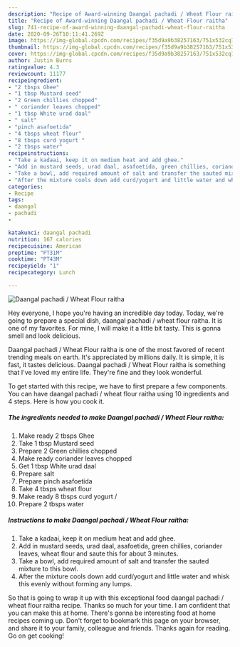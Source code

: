 ```yaml
---
description: "Recipe of Award-winning Daangal pachadi / Wheat Flour raitha"
title: "Recipe of Award-winning Daangal pachadi / Wheat Flour raitha"
slug: 741-recipe-of-award-winning-daangal-pachadi-wheat-flour-raitha
date: 2020-09-26T10:11:41.269Z
image: https://img-global.cpcdn.com/recipes/f35d9a9b38257163/751x532cq70/daangal-pachadi-wheat-flour-raitha-recipe-main-photo.jpg
thumbnail: https://img-global.cpcdn.com/recipes/f35d9a9b38257163/751x532cq70/daangal-pachadi-wheat-flour-raitha-recipe-main-photo.jpg
cover: https://img-global.cpcdn.com/recipes/f35d9a9b38257163/751x532cq70/daangal-pachadi-wheat-flour-raitha-recipe-main-photo.jpg
author: Justin Burns
ratingvalue: 4.3
reviewcount: 11177
recipeingredient:
- "2 tbsps Ghee"
- "1 tbsp Mustard seed"
- "2 Green chillies chopped"
- " coriander leaves chopped"
- "1 tbsp White urad daal"
- " salt"
- "pinch asafoetida"
- "4 tbsps wheat flour"
- "8 tbsps curd yogurt "
- "2 tbsps water"
recipeinstructions:
- "Take a kadaai, keep it on medium heat and add ghee."
- "Add in mustard seeds, urad daal, asafoetida, green chillies, coriander leaves, wheat flour and saute this for about 3 minutes."
- "Take a bowl, add required amount of salt and transfer the sauted mixture to this bowl."
- "After the mixture cools down add curd/yogurt and little water and whisk this evenly without forming any lumps."
categories:
- Recipe
tags:
- daangal
- pachadi
- 

katakunci: daangal pachadi  
nutrition: 167 calories
recipecuisine: American
preptime: "PT31M"
cooktime: "PT43M"
recipeyield: "1"
recipecategory: Lunch

---
```



![Daangal pachadi / Wheat Flour raitha](https://img-global.cpcdn.com/recipes/f35d9a9b38257163/751x532cq70/daangal-pachadi-wheat-flour-raitha-recipe-main-photo.jpg)

Hey everyone, I hope you're having an incredible day today. Today, we're going to prepare a special dish, daangal pachadi / wheat flour raitha. It is one of my favorites. For mine, I will make it a little bit tasty. This is gonna smell and look delicious.

Daangal pachadi / Wheat Flour raitha is one of the most favored of recent trending meals on earth. It's appreciated by millions daily. It is simple, it is fast, it tastes delicious. Daangal pachadi / Wheat Flour raitha is something that I've loved my entire life. They're fine and they look wonderful.




To get started with this recipe, we have to first prepare a few components. You can have daangal pachadi / wheat flour raitha using 10 ingredients and 4 steps. Here is how you cook it.

<!--inarticleads1-->

##### The ingredients needed to make Daangal pachadi / Wheat Flour raitha:

1. Make ready 2 tbsps Ghee
1. Take 1 tbsp Mustard seed
1. Prepare 2 Green chillies chopped
1. Make ready  coriander leaves chopped
1. Get 1 tbsp White urad daal
1. Prepare  salt
1. Prepare pinch asafoetida
1. Take 4 tbsps wheat flour
1. Make ready 8 tbsps curd yogurt /
1. Prepare 2 tbsps water




<!--inarticleads2-->

##### Instructions to make Daangal pachadi / Wheat Flour raitha:

1. Take a kadaai, keep it on medium heat and add ghee.
1. Add in mustard seeds, urad daal, asafoetida, green chillies, coriander leaves, wheat flour and saute this for about 3 minutes.
1. Take a bowl, add required amount of salt and transfer the sauted mixture to this bowl.
1. After the mixture cools down add curd/yogurt and little water and whisk this evenly without forming any lumps.




So that is going to wrap it up with this exceptional food daangal pachadi / wheat flour raitha recipe. Thanks so much for your time. I am confident that you can make this at home. There's gonna be interesting food at home recipes coming up. Don't forget to bookmark this page on your browser, and share it to your family, colleague and friends. Thanks again for reading. Go on get cooking!
